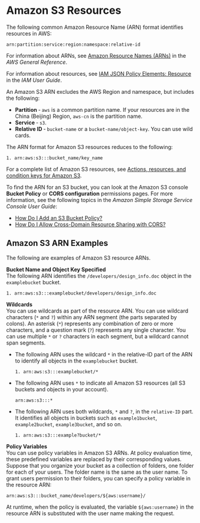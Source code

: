 # Amazon S3 Resources<a name="s3-arn-format"></a>

The following common Amazon Resource Name \(ARN\) format identifies resources in AWS:

```
arn:partition:service:region:namespace:relative-id
```

For information about ARNs, see [Amazon Resource Names \(ARNs\)](https://docs.aws.amazon.com/general/latest/gr/aws-arns-and-namespaces.html) in the *AWS General Reference*\. 

For information about resources, see [IAM JSON Policy Elements: Resource](https://docs.aws.amazon.com/IAM/latest/UserGuide/reference_policies_elements_resource.html) in the *IAM User Guide*\.

An Amazon S3 ARN excludes the AWS Region and namespace, but includes the following:
+ **Partition** ‐ `aws` is a common partition name\. If your resources are in the China \(Beijing\) Region, `aws-cn` is the partition name\.
+ **Service** ‐ `s3`\.
+ **Relative ID** ‐ `bucket-name` or a `bucket-name/object-key`\. You can use wild cards\. 

The ARN format for Amazon S3 resources reduces to the following:

```
1. arn:aws:s3:::bucket_name/key_name
```

For a complete list of Amazon S3 resources, see [Actions, resources, and condition keys for Amazon S3](list_amazons3.md)\. 

To find the ARN for an S3 bucket, you can look at the Amazon S3 console **Bucket Policy** or **CORS configuration** permissions pages\. For more information, see the following topics in the *Amazon Simple Storage Service Console User Guide*:
+ [How Do I Add an S3 Bucket Policy?](https://docs.aws.amazon.com/AmazonS3/latest/user-guide/add-bucket-policy.html)
+ [How Do I Allow Cross\-Domain Resource Sharing with CORS?](https://docs.aws.amazon.com/AmazonS3/latest/user-guide/add-cors-configuration.html)

## Amazon S3 ARN Examples<a name="s3-arn-examples"></a>

The following are examples of Amazon S3 resource ARNs\. 

**Bucket Name and Object Key Specified**  
The following ARN identifies the `/developers/design_info.doc` object in the `examplebucket` bucket\.

```
1. arn:aws:s3:::examplebucket/developers/design_info.doc
```

**Wildcards**  
You can use wildcards as part of the resource ARN\. You can use wildcard characters \(`*` and `?`\) within any ARN segment \(the parts separated by colons\)\. An asterisk \(`*`\) represents any combination of zero or more characters, and a question mark \(`?`\) represents any single character\. You can use multiple `*` or `?` characters in each segment, but a wildcard cannot span segments\. 
+ The following ARN uses the wildcard `*` in the relative\-ID part of the ARN to identify all objects in the `examplebucket` bucket\. 

  ```
  1. arn:aws:s3:::examplebucket/*
  ```
+ The following ARN uses `*` to indicate all Amazon S3 resources \(all S3 buckets and objects in your account\)\.

  ```
  arn:aws:s3:::*
  ```
+ The following ARN uses both wildcards, `*` and `?`, in the `relative-ID` part\. It identifies all objects in buckets such as `example1bucket`, `example2bucket`, `example3bucket`, and so on\.

  ```
  1. arn:aws:s3:::example?bucket/*
  ```

**Policy Variables**  
You can use policy variables in Amazon S3 ARNs\. At policy evaluation time, these predefined variables are replaced by their corresponding values\. Suppose that you organize your bucket as a collection of folders, one folder for each of your users\. The folder name is the same as the user name\. To grant users permission to their folders, you can specify a policy variable in the resource ARN:

```
arn:aws:s3:::bucket_name/developers/${aws:username}/
```

At runtime, when the policy is evaluated, the variable `${aws:username}` in the resource ARN is substituted with the user name making the request\. 